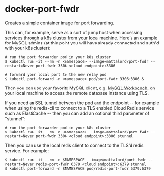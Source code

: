# docker-port-fwdr
Creates a simple container image for port forwarding.

This can, for example, serve as a sort of jump host when accessing services through a k8s cluster from your local machine. Here's an example for MySQL admins (at this point you will have already connected and auth'd with your k8s cluster):
```
# run the port forwarder pod in your k8s cluster
$ kubectl run -it --rm -n <namespace> --image=mattalord/port-fwdr --restart=Never port-fwdr 3306 <cloud endpoint>:3306

# forward your local port to the new relay pod
$ kubectl port-forward -n <namespace> pod/port-fwdr 3306:3306 &
```

Then you can use your favorite MySQL client, e.g. [MySQL Workbench](https://www.mysql.com/products/workbench/), on your local machine to access the remote database instance using TLS.

If you need an SSL tunnel between the pod and the endpoint -- for example when using the redis-cli to connect to a TLS enabled Cloud Redis service such as ElastiCache -- then you can add an optional third parameter of "stunnel":
```
# run the port forwarder pod in your k8s cluster
$ kubectl run -it --rm -n <namespace> --image=mattalord/port-fwdr --restart=Never port-fwdr 3306 <cloud endpoint>:3306 stunnel
```

Then you can use the local redis client to connect to the TLS'd redis service. For example:
```
$ kubectl run -it --rm -n $NAMESPACE --image=mattalord/port-fwdr --restart=Never redis-port-fwdr 6379 <cloud endpoint>:6379 stunnel
$ kubectl port-forward -n $NAMESPACE pod/redis-port-fwdr 6379:6379
```

